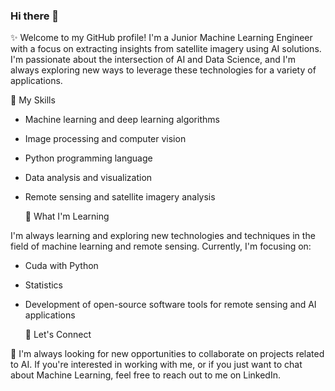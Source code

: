 ### Hi there 👋

<!--
**SouhaMourou/SouhaMourou** is a ✨ _special_ ✨ repository because its `README.md` (this file) appears on your GitHub profile.

Here are some ideas to get you started:

- 🔭 I’m currently working on ...
- 🌱 I’m currently learning ...
- 👯 I’m looking to collaborate on ...
- 🤔 I’m looking for help with ...
- 💬 Ask me about ...
- 📫 How to reach me: ...
- 😄 Pronouns: ...
- ⚡ Fun fact: ...
-->




✨ Welcome to my GitHub profile! I'm a Junior Machine Learning Engineer with a focus on extracting insights from satellite imagery using AI solutions. I'm passionate about the intersection of AI and Data Science, and I'm always exploring new ways to leverage these technologies for a variety of applications.




 



  🧠 My Skills

- Machine learning and deep learning algorithms

- Image processing and computer vision

- Python programming language

- Data analysis and visualization

- Remote sensing and satellite imagery analysis








  🌱 What I'm Learning

I'm always learning and exploring new technologies and techniques in the field of machine learning and remote sensing. Currently, I'm focusing on:

- Cuda with Python

- Statistics

- Development of open-source software tools for remote sensing and AI applications







  🤝 Let's Connect

💬 I'm always looking for new opportunities to collaborate on projects related to AI. If you're interested in working with me, or if you just want to chat about Machine Learning, feel free to reach out to me on LinkedIn.
